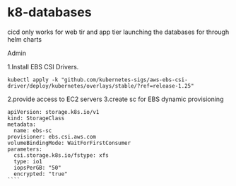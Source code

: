 # k8-databases
cicd only works for web tir and app tier launching the databases for through helm charts



Admin

1.Install EBS CSI Drivers.

`````
kubectl apply -k "github.com/kubernetes-sigs/aws-ebs-csi-driver/deploy/kubernetes/overlays/stable/?ref=release-1.25"
``````

2.provide access to EC2 servers
3.create sc for EBS dynamic provisioning

`````
apiVersion: storage.k8s.io/v1
kind: StorageClass
metadata:
  name: ebs-sc
provisioner: ebs.csi.aws.com
volumeBindingMode: WaitForFirstConsumer
parameters:
  csi.storage.k8s.io/fstype: xfs
  type: io1
  iopsPerGB: "50"
  encrypted: "true"
````